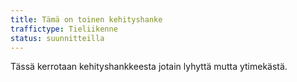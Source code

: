 ```yaml
---
title: Tämä on toinen kehityshanke
traffictype: Tieliikenne
status: suunnitteilla
---
```


Tässä kerrotaan kehityshankkeesta jotain lyhyttä mutta ytimekästä.